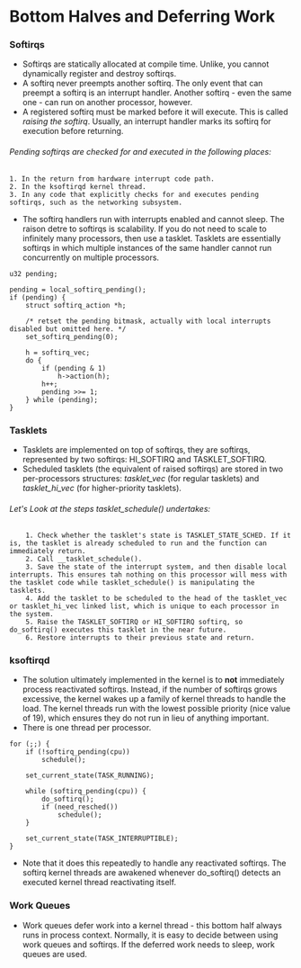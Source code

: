 # Bottom Halves and Deferring Work

### Softirqs
* Softirqs are statically allocated at compile time. Unlike, you cannot dynamically register and destroy softirqs.
* A softirq never preempts another softirq. The only event that can preempt a softirq is an interrupt handler. Another softirq - even the same one - can run on another processor, however.
* A registered softirq must be marked before it will execute. This is called *raising the softirq*. Usually, an interrupt handler marks its softirq for execution before returning.
###### Pending softirqs are checked for and executed in the following places:
    1. In the return from hardware interrupt code path.
    2. In the ksoftirqd kernel thread.
    3. In any code that explicitly checks for and executes pending softirqs, such as the networking subsystem.
* The softirq handlers run with interrupts enabled and cannot sleep. The raison detre to softirqs is scalability. If you do not need to scale to infinitely many processors, then use a tasklet. Tasklets are essentially softirqs in which multiple instances of the same handler cannot run concurrently on multiple processors.

```
u32 pending;

pending = local_softirq_pending();
if (pending) {
    struct softirq_action *h;
    
    /* retset the pending bitmask, actually with local interrupts disabled but omitted here. */
    set_softirq_pending(0);
    
    h = softirq_vec;
    do {
        if (pending & 1)
            h->action(h);
        h++;
        pending >>= 1;
    } while (pending);
}
```

### Tasklets
* Tasklets are implemented on top of softirqs, they are softirqs, represented by two softirqs: HI_SOFTIRQ and TASKLET_SOFTIRQ.
* Scheduled tasklets (the equivalent of raised softirqs) are stored in two per-processors structures: *tasklet_vec* (for regular tasklets) and *tasklet_hi_vec* (for higher-priority tasklets).
###### Let's Look at the steps tasklet_schedule() undertakes:
        1. Check whether the tasklet's state is TASKLET_STATE_SCHED. If it is, the tasklet is already scheduled to run and the function can immediately return.
        2. Call __tasklet_schedule().
        3. Save the state of the interrupt system, and then disable local interrupts. This ensures tah nothing on this processor will mess with the tasklet code while tasklet_schedule() is manipulating the tasklets.
        4. Add the tasklet to be scheduled to the head of the tasklet_vec or tasklet_hi_vec linked list, which is unique to each processor in the system.
        5. Raise the TASKLET_SOFTIRQ or HI_SOFTIRQ softirq, so do_softirq() executes this tasklet in the near future.
        6. Restore interrupts to their previous state and return.

### ksoftirqd
* The solution ultimately implemented in the kernel is to **not** immediately process reactivated softirqs. Instead, if the number of softirqs grows excessive, the kernel wakes up a family of kernel threads to handle the load. The kernel threads run with the lowest possible priority (nice value of 19), which ensures they do not run in lieu of anything important.
* There is one thread per processor.
```
for (;;) {
    if (!softirq_pending(cpu))
        schedule();
    
    set_current_state(TASK_RUNNING);
    
    while (softirq_pending(cpu)) {
        do_softirq();
        if (need_resched())
            schedule();
    }
    
    set_current_state(TASK_INTERRUPTIBLE);
}
```
* Note that it does this repeatedly to handle any reactivated softirqs. The softirq kernel threads are awakened whenever do_softirq() detects an executed kernel thread reactivating itself.


### Work Queues
* Work queues defer work into a kernel thread - this bottom half always runs in process context. Normally, it is easy to decide between using work queues and softirqs. If the deferred work needs to sleep, work queues are used.
